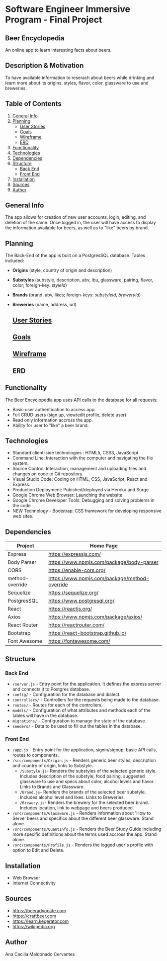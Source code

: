 # Software Engineer Immersive Program - Final Project

## Beer Encyclopedia
An online app to learn interesting facts about beers.

## Description & Motivation
To have available information to reserach about beers while drinking and learn more about its origins, styles, flavor, color, glassware to use and breweries.

## Table of Contents
1. [General Info](#general-info)
2. [Planning](#planning)
    + [User Stories](#user-stories)
    + [Goals](#goals)
    + [Wireframe](#wireframe)
    + [ERD](#erd)
3. [Functionality](#functionality)
4. [Technologies](#technologies)
5. [Dependencies](#dependencies)
6. [Structure](#structure)
    + [Back End](#back-end)
    + [Front End](#front-end)
7. [Installation](#installation)
8. [Sources](#sources)
9. [Author](#author)

## General Info
The app allows for creation of new user accounts, login, editing, and deletion of the same.  Once logged in, the user will have access to display the information available for beers, as well as to "like" beers by brand. 

## Planning
The Back-End of the app is built on a PostgresSQL database.  Tables included: 
+ **Origins** (style, country of origin and description)
+ **Substyles** (substyle, description, abv, ibu, glassware, pairing, flavor, color; foreign-key: *styleId*)
+ **Brands** (brand, abv, likes; foreign-keys: *substyleId, breweryId*)
+ **Breweries** (name, address, url)

    ## [User Stories](/planning/userstories.md)

    ## [Goals](/planning/goals.md)

    ## [Wireframe](/planning/wireframe.md)

    ## ERD

## Functionality
The Beer Encyclopedia app uses API calls to the database for all requests:
+ Basic user authentication to access app.
+ Full CRUD users (sign up, view/edit profile, delete user)
+ Read only information accross the app.
+ Ability for user to "like" a beer brand.

## Technologies
+ Standard client-side technologies : HTML5, CSS3, JavaScript
+ Command Line: Interaction with the computer and navigating the file system.
+ Source Control: Interaction, management and uploading files and changes on code to Git repository.
+ Visual Studio Code: Coding on HTML, CSS, JavaScript, React and Express.
+ Production Deployment: Pubished/deployed via Heroku and Surge
+ Google Chrome Web Browser: Launching the website
+ Google Chrome Developer Tools: Debugging and solving problems in the code
+ NEW Technology - Bootstrap: CSS framework for developing responsive web sites.

## Dependencies
| Project      | Home Page                                    |
|--------------|----------------------------------------------|
| Express      | <https://expressjs.com/>                     |
| Body Parser      | <https://www.npmjs.com/package/body-parser>                     |
| CORS      | <https://enable-cors.org/>                     |
| method-override      | <https://www.npmjs.com/package/method-override>                     |
| Sequelize      | <https://sequelize.org/>                     |
| PostgresSQL     | <https://www.postgresql.org/>                     |
| React        | <https://reactjs.org/>                       |
| Axios       | <https://www.npmjs.com/package/axios/>                |
| React Router  | <https://reactrouter.com/> |
| Bootstrap | <https://react-bootstrap.github.io/>                   |
| Font Awesome         | <https://fontawesome.com/>                        |


## Structure
### Back End

- `/server.js` - Entry point for the application. It defines the express server and connects it to Postgres database.
- `config/` - Configuration for the database and dialect.
- `controllers/` - Controllers for the requests being made to the database.
- `routes/` - Routes for each of the controllers.
- `models/` - Configuration of what attributes and methods each of the tables will have in the database.
- `migrations/` - Configuration to manage the state of the database.
- `seeders/` - Data to be used to fill out the tables in the database.


### Front End
- `/app.js` - Entry point for the application, signin/signup, basic API calls, routes to components.
- `/src/components/Origin.js` - Renders generic beer styles, description and country of origin, links to Substyle.
    - `/Substyle.js`- Renders the substyles of the selected generic style. Includes description of the substyle, food pairing, suggested glassware to use and specs about color, alcohol levels and flavor. Links to Brands and Glassware.
    - `/Brand.js`- Renders the brands of the selected beer substyle. Includes alcohol level and likes. Links to Breweries.
    - `/Brewery.js`- Renders the brewery for the selected beer brand. Includes location, link to webpage and beers produced.
- `/src/components/Glassware.js` - Renders information about 'How to Serve' beers and specifics about the different beer glassware. Stand alone.
- `/src/components/QuantInfo.js` - Renders the Beer Study Guide including more specific definitions about the terms used accross the app. Stand alone.
- `/src/components/Profile.js` - Renders the logged user's profile with option to Edit and Delete.

## Installation
+ Web Browser
+ Internet Connectivity

## Sources
+ https://beeradvocate.com
+ https://craftbeer.com
+ https://learn.kegerator.com
+ https://wikipedia.org

## Author
Ana Cecilia Maldonado Cervantes
